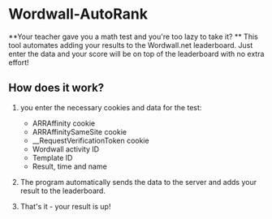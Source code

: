 # Wordwall-AutoRank

**Your teacher gave you a math test and you're too lazy to take it? ** This tool automates adding your results to the Wordwall.net leaderboard. Just enter the data and your score will be on top of the leaderboard with no extra effort!

## How does it work?

1. you enter the necessary cookies and data for the test: 
   - ARRAffinity cookie
   - ARRAffinitySameSite cookie
   - __RequestVerificationToken cookie
   - Wordwall activity ID
   - Template ID
   - Result, time and name

2. The program automatically sends the data to the server and adds your result to the leaderboard.

3. That's it - your result is up!

